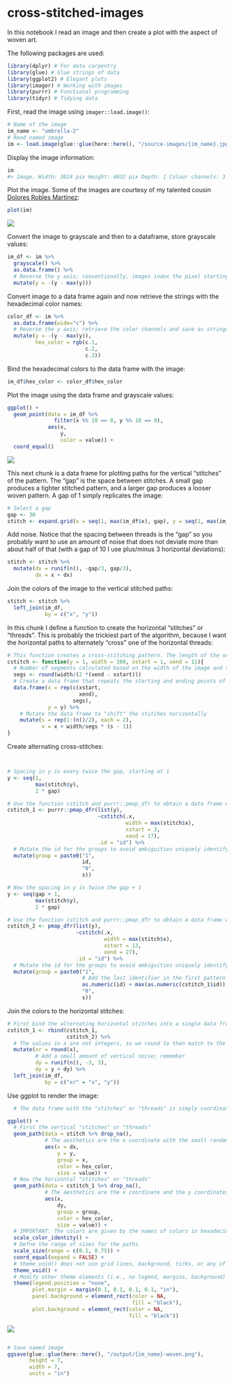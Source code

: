 
<!-- README.md is generated from README.Rmd. Please edit that file -->

# cross-stitched-images

<!-- badges: start -->
<!-- badges: end -->

In this notebook I read an image and then create a plot with the aspect
of woven art.

The following packages are used:

``` r
library(dplyr) # For data carpentry
library(glue) # Glue strings of data
library(ggplot2) # Elegant plots
library(imager) # Working with images
library(purrr) # Functional programming
library(tidyr) # Tidying data
```

First, read the image using `imager::load.image()`:

``` r
# Name of the image
im_name <- "umbrella-2"
# Read named image
im <- load.image(glue::glue(here::here(), "/source-images/{im_name}.jpg"))
```

Display the image information:

``` r
im
#> Image. Width: 3024 pix Height: 4032 pix Depth: 1 Colour channels: 3
```

Plot the image. Some of the images are courtesy of my talented cousin
[Dolores Robles
Martinez](https://www.instagram.com/doloresrobles_m/?hl=en):

``` r
plot(im)
```

![](README_files/figure-gfm/unnamed-chunk-5-1.png)<!-- -->

Convert the image to grayscale and then to a dataframe, store grayscale
values:

``` r
im_df <- im %>%
  grayscale() %>% 
  as.data.frame() %>%
  # Reverse the y axis; conventionally, images index the pixel starting from the top-left corner of the image
  mutate(y = -(y - max(y)))
```

Convert image to a data frame again and now retrieve the strings with
the hexadecimal color names:

``` r
color_df <- im %>%
  as.data.frame(wide="c") %>% 
  # Reverse the y axis; retrieve the color channels and save as strings with the hexadecimal name of the colors
  mutate(y = -(y - max(y)),
         hex_color = rgb(c.1,
                         c.2,
                         c.3))
```

Bind the hexadecimal colors to the data frame with the image:

``` r
im_df$hex_color <- color_df$hex_color
```

Plot the image using the data frame and grayscale values:

``` r
ggplot() + 
  geom_point(data = im_df %>%
               filter(x %% 10 == 0, y %% 10 == 0),
             aes(x,
                 y,
                 color = value)) + 
  coord_equal()
```

![](README_files/figure-gfm/unnamed-chunk-9-1.png)<!-- -->

This next chunk is a data frame for plotting paths for the vertical
“stitches” of the pattern. The “gap” is the space between stitches. A
small gap produces a tighter stitched pattern, and a larger gap produces
a looser woven pattern. A gap of 1 simply replicates the image:

``` r
# Select a gap
gap <- 30
stitch <- expand.grid(x = seq(1, max(im_df$x), gap), y = seq(1, max(im_df$y), gap))
```

Add noise. Notice that the spacing between threads is the “gap” so you
probably want to use an amount of noise that does not deviate more than
about half of that (with a gap of 10 I use plus/minus 3 horizontal
deviations):

``` r
stitch <- stitch %>%
  mutate(dx = runif(n(), -gap/3, gap/3),
         dx = x + dx)
```

Join the colors of the image to the vertical stitched paths:

``` r
stitch <- stitch %>%
  left_join(im_df,
            by = c("x", "y"))
```

In this chunk I define a function to create the horizontal “stitches” or
“threads”. This is probably the trickiest part of the algorithm, because
I want the horizontal paths to alternately “cross” one of the horizontal
threads:

``` r
# This function creates a cross-stitching pattern. The length of the segments is xend - xstart. The "width" is the horizontal width of the image. The stitches are positioned at "y" on the vertical axis. The default values are for stitches 10 units long, in a thread that is 100 units long, and positioned at y = 1 
cstitch <- function(y = 1, width = 100, xstart = 1, xend = 11){
  # Number of segments calculated based on the width of the image and the length of the stitches
  segs <- round(width/(2 *(xend - xstart)))
  # Create a data frame that repeats the starting and ending points of the segments in x and the y coordinate
  data.frame(x = rep(c(xstart, 
                       xend),
                     segs),
             y = y) %>%
    # Mutate the data frame to "shift" the stitches horizontally
    mutate(s = rep(1:(n()/2), each = 2),
           x = x + width/segs * (s - 1))
}
```

Create alternating cross-stitches:

``` r


# Spacing in y is every twice the gap, starting at 1
y <- seq(1, 
         max(stitch$y), 
         2 * gap)

# Use the function cstitch and purrr::pmap_dfr to obtain a data frame with the pattern. Each stitch is xend - xstart long, and they are positioned at the values in the sequence defined by y above; notice that the first stitch begins at x = 3 
cstitch_1 <- purrr::pmap_dfr(list(y), 
                             ~cstitch(.x, 
                                      width = max(stitch$x), 
                                      xstart = 3, 
                                      xend = 17), 
                             .id = "id") %>%
  # Mutate the id for the groups to avoid ambiguities uniquely identifying each stitch, for example id = 1 and s = 11 is confused with id = 11 and s = 1. Modifying the identifier avoids this
  mutate(group = paste0("1",
                        id, 
                        "0", 
                        s))

# Now the spacing in y is twice the gap + 1
y <- seq(gap + 1, 
         max(stitch$y),
         2 * gap)

# Use the function cstitch and purrr::pmap_dfr to obtain a data frame with the pattern. Each stitch is xend - xstart long, and they are positioned at the values in the sequence defined by y above; notice that the first stitch begins at x = 13...this will alternate the stitches relative to the previous data frame
cstitch_2 <- pmap_dfr(list(y), 
                      ~cstitch(.x, 
                               width = max(stitch$x),
                               xstart = 13,
                               xend = 27), 
                      .id = "id") %>%
  # Mutate the id for the groups to avoid ambiguities uniquely identifying each stitch, for example id = 1 and s = 11 is confused with id = 11 and s = 1 by adding codes this is avoided
  mutate(group = paste0("1", 
                        # Add the last identifier in the first pattern to give unique identifiers
                        as.numeric(id) + max(as.numeric(cstitch_1$id)),
                        "0",
                        s))
```

Join the colors to the horizontal stitches:

``` r
# First bind the alternating horizontal stitches into a single data frame
cstitch_1 <- rbind(cstitch_1,
                   cstitch_2) %>%
  # The values in x are not integers, so we round to then match to the colors in the image
  mutate(xr = round(x),
         # Add a small amount of vertical noise; remember 
         dy = runif(n(), -3, 3),
         dy = y + dy) %>%
  left_join(im_df,
            by = c("xr" = "x", "y"))
```

Use ggplot to render the image:

``` r
  # The data frame with the "stitches" or "threads" is simply coordinates. Plot as paths; remember to drop all NAs that might have resulted near the edges of the image (due to a stitch starting/ending beyond the borders of the image)

ggplot() +
  # First the vertical "stitches" or "threads"
  geom_path(data = stitch %>% drop_na(),
            # The aesthetics are the x coordinate with the small random shift and the y coordinates; each thread is grouped by the original x coordinate; use the hexadecimal colors, and use the grayscale value to change the size of the paths 
            aes(x = dx,
                y = y,
                group = x,
                color = hex_color,
                size = value)) + 
  # Now the horizontal "stitches" or "threads"
  geom_path(data = cstitch_1 %>% drop_na(),
            # The aesthetics are the x coordinate and the y coordinates with the small random shift; each thread is a group identified uniquely by "group" in the data frame; use the hexadecimal colors, and use the grayscale value to change the size of the paths 
            aes(x,
                dy,
                group = group,
                color = hex_color,
                size = value)) +
  # IMPORTANT: The colors are given by the names of colors in hexadecimal; use `scale_color_identity`
  scale_color_identity() +
  # Defne the range of sizes for the paths
  scale_size(range = c(0.1, 0.75)) +
  coord_equal(expand = FALSE) +
  # theme_void() does not use grid lines, background, ticks, or any of the other items typically used in statistical plots
  theme_void() +
  # Modify other theme elements (i.e., no legend, margins, background)
  theme(legend.position = "none",
        plot.margin = margin(0.1, 0.1, 0.1, 0.1, "in"),
        panel.background = element_rect(color = NA,
                                        fill = "black"),
        plot.background = element_rect(color = NA,
                                       fill = "black"))
```

![](README_files/figure-gfm/unnamed-chunk-16-1.png)<!-- -->

``` r

# Save named image
ggsave(glue::glue(here::here(), "/output/{im_name}-woven.png"),
       height = 7,
       width = 7,
       units = "in")
```
